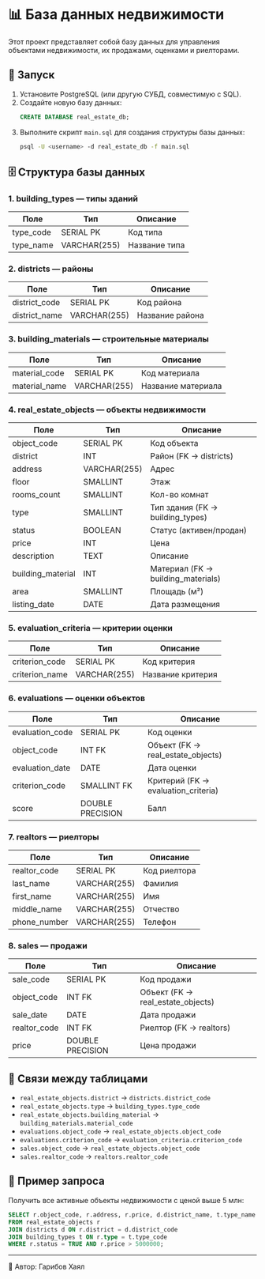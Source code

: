 # 📊 База данных недвижимости

Этот проект представляет собой базу данных для управления объектами недвижимости, их продажами, оценками и риелторами.

## 🚀 Запуск

1. Установите PostgreSQL (или другую СУБД, совместимую с SQL).
2. Создайте новую базу данных:
   ```sql
   CREATE DATABASE real_estate_db;
   ```
3. Выполните скрипт `main.sql` для создания структуры базы данных:
   ```bash
   psql -U <username> -d real_estate_db -f main.sql
   ```

## 🗄 Структура базы данных

### 1. building_types — типы зданий
| Поле       | Тип           | Описание |
|------------|--------------|----------|
| type_code  | SERIAL PK    | Код типа |
| type_name  | VARCHAR(255) | Название типа |

### 2. districts — районы
| Поле          | Тип           | Описание |
|---------------|--------------|----------|
| district_code | SERIAL PK    | Код района |
| district_name | VARCHAR(255) | Название района |

### 3. building_materials — строительные материалы
| Поле          | Тип           | Описание |
|---------------|--------------|----------|
| material_code | SERIAL PK    | Код материала |
| material_name | VARCHAR(255) | Название материала |

### 4. real_estate_objects — объекты недвижимости
| Поле            | Тип           | Описание |
|-----------------|--------------|----------|
| object_code     | SERIAL PK    | Код объекта |
| district        | INT          | Район (FK → districts) |
| address         | VARCHAR(255) | Адрес |
| floor           | SMALLINT     | Этаж |
| rooms_count     | SMALLINT     | Кол-во комнат |
| type            | SMALLINT     | Тип здания (FK → building_types) |
| status          | BOOLEAN      | Статус (активен/продан) |
| price           | INT          | Цена |
| description     | TEXT         | Описание |
| building_material | INT        | Материал (FK → building_materials) |
| area            | SMALLINT     | Площадь (м²) |
| listing_date    | DATE         | Дата размещения |

### 5. evaluation_criteria — критерии оценки
| Поле           | Тип           | Описание |
|----------------|--------------|----------|
| criterion_code | SERIAL PK    | Код критерия |
| criterion_name | VARCHAR(255) | Название критерия |

### 6. evaluations — оценки объектов
| Поле           | Тип              | Описание |
|----------------|-----------------|----------|
| evaluation_code| SERIAL PK       | Код оценки |
| object_code    | INT FK          | Объект (FK → real_estate_objects) |
| evaluation_date| DATE            | Дата оценки |
| criterion_code | SMALLINT FK     | Критерий (FK → evaluation_criteria) |
| score          | DOUBLE PRECISION| Балл |

### 7. realtors — риелторы
| Поле         | Тип           | Описание |
|--------------|--------------|----------|
| realtor_code | SERIAL PK    | Код риелтора |
| last_name    | VARCHAR(255) | Фамилия |
| first_name   | VARCHAR(255) | Имя |
| middle_name  | VARCHAR(255) | Отчество |
| phone_number | VARCHAR(255) | Телефон |

### 8. sales — продажи
| Поле       | Тип              | Описание |
|------------|-----------------|----------|
| sale_code  | SERIAL PK       | Код продажи |
| object_code| INT FK          | Объект (FK → real_estate_objects) |
| sale_date  | DATE            | Дата продажи |
| realtor_code| INT FK         | Риелтор (FK → realtors) |
| price      | DOUBLE PRECISION| Цена продажи |

## 🔗 Связи между таблицами

- `real_estate_objects.district` → `districts.district_code`
- `real_estate_objects.type` → `building_types.type_code`
- `real_estate_objects.building_material` → `building_materials.material_code`
- `evaluations.object_code` → `real_estate_objects.object_code`
- `evaluations.criterion_code` → `evaluation_criteria.criterion_code`
- `sales.object_code` → `real_estate_objects.object_code`
- `sales.realtor_code` → `realtors.realtor_code`

## 📌 Пример запроса

Получить все активные объекты недвижимости с ценой выше 5 млн:
```sql
SELECT r.object_code, r.address, r.price, d.district_name, t.type_name
FROM real_estate_objects r
JOIN districts d ON r.district = d.district_code
JOIN building_types t ON r.type = t.type_code
WHERE r.status = TRUE AND r.price > 5000000;
```

---
👤 Автор: Гарибов Хаял
